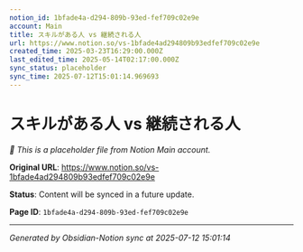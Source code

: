 ```yaml
---
notion_id: 1bfade4a-d294-809b-93ed-fef709c02e9e
account: Main
title: スキルがある人 vs 継続される人
url: https://www.notion.so/vs-1bfade4ad294809b93edfef709c02e9e
created_time: 2025-03-23T16:29:00.000Z
last_edited_time: 2025-05-14T02:17:00.000Z
sync_status: placeholder
sync_time: 2025-07-12T15:01:14.969693
---
```


# スキルがある人 vs 継続される人

*🔄 This is a placeholder file from Notion Main account.*

**Original URL**: https://www.notion.so/vs-1bfade4ad294809b93edfef709c02e9e

**Status**: Content will be synced in a future update.

**Page ID**: `1bfade4a-d294-809b-93ed-fef709c02e9e`

---

*Generated by Obsidian-Notion sync at 2025-07-12 15:01:14*

